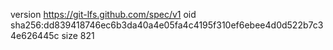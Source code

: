 version https://git-lfs.github.com/spec/v1
oid sha256:dd839418746ec6b3da40a4e05fa4c4195f310ef6ebee4d0d522b7c34e626445c
size 821
